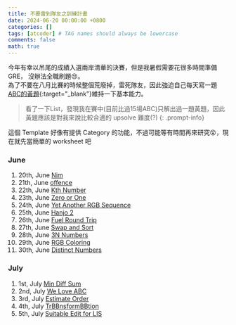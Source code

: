 ```yaml
---
title: 不要雷到隊友之訓練計畫
date: 2024-06-20 00:00:00 +0800
categories: []
tags: [atcoder] # TAG names should always be lowercase
comments: false
math: true
---
```


今年有幸以吊尾的成績入選兩岸清華的決賽，但是我暑假需要花很多時間準備GRE，
沒辦法全職刷題😢。\
為了不要在八月比賽的時候整個荒廢掉，雷死隊友，因此強迫自己每天寫一題[ABC的黃題](https://kenkoooo.com/atcoder/#/table/zuhazana){:target="\_blank"}維持一下基本能力。

> 看了一下List，發現我在賽中(目前比過15場ABC)只解出過一題黃題，因此黃題應該是對我來說比較合適的 upsolve 難度(?)
{: .prompt-info}

這個 Template 好像有提供 Category 的功能，不過可能等有時間再來研究😵，現在就先當簡單的 worksheet 吧

### June

1. 20th, June [Nim](https://pyjuan91.github.io/posts/atcoder-nim/)
2. 21th, June [offence](https://atcoder.jp/contests/abc325/submissions/54769652)
3. 22th, June [Kth Number](https://atcoder.jp/contests/abc295/submissions/54788851)
4. 23th, June [Zero or One](https://pyjuan91.github.io/posts/atcoder-zero-or-one/)
5. 24th, June [Yet Another RGB Sequence](https://atcoder.jp/contests/abc266/submissions/54925186)
6. 25th, June [Hanjo 2](https://atcoder.jp/contests/abc204/submissions/54948009)
7. 26th, June [Fuel Round Trip](https://pyjuan91.github.io/posts/atcoder-fuel-round-trip/)
8. 27th, June [Swap and Sort](https://atcoder.jp/contests/abc233/submissions/54987579)
9. 28th, June [3N Numbers](https://atcoder.jp/contests/abc062/submissions/54996333)
10. 29th, June [RGB Coloring](https://atcoder.jp/contests/agc025/submissions/55125630)
11. 30th, June [Distinct Numbers](https://atcoder.jp/contests/arc137/submissions/55127599)

### July

1. 1st, July [Min Diff Sum](https://atcoder.jp/contests/arc147/submissions/55128498)
2. 2nd, July [We Love ABC](https://atcoder.jp/contests/abc104/submissions/55176200)
3. 3rd, July [Estimate Order](https://atcoder.jp/contests/abc352/submissions/55177025)
4. 4th, July [TrBBnsformBBtion](https://atcoder.jp/contests/arc071/submissions/55225138)
5. 5th, July [Suitable Edit for LIS](https://atcoder.jp/contests/abc360/submissions/55406063)
